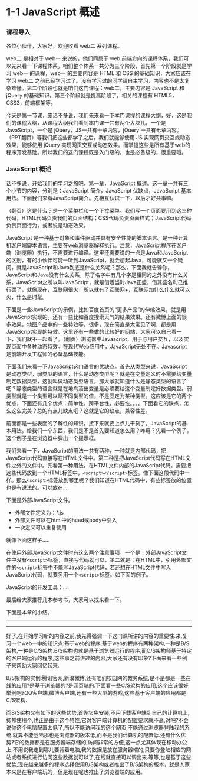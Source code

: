 # 1-1 JavaScript 概述

### 课程导入

各位小伙伴，大家好，欢迎收看 web二 系列课程。

web二 是相对于 web一 来说的，他们同属于 web 前端方向的课程体系，我们可以先来看一下课程体系。咱们整个体系一共分为三个阶段，首先第一个阶段就是学习 web一 的课程，web一 的主要内容是 HTML 和 CSS 的基础知识，大家应该在学习 web二 之前已经学习过了。没有学习过的同学请自主学习，内容也不是太复杂难懂。第二个阶段也就是咱们这门课程：web二，主要内容是 JavaScript 和 jQuery 的基础知识。第三个阶段就是提高阶段了，相关的课程有 HTML5，CSS3，前端框架等。

今天是第一节课，废话不多说，我们先来看一下本门课程的课程大纲，好，这是我们的课程大纲，从课程大纲我们看到本门课一共有两个大块儿，一个是 JavaScript，一个是 jQuery，JS一共有十章内容，jQuery 一共有七章内容。（PPT翻页）等我们把这些都学了之后，我们就能够使用 JS 实现网页交互或动态效果，能够使用 jQuery 实现网页交互或动态效果。而掌握这些是所有基于web的程序开发基础。所以我们的这门课程既是入门级的，也是必备级的，很重要哦。

### JavaScript 概述

话不多说，开始我们的学习之旅吧，第一章，JavaScript 概述。这一章一共有三个小节的内容，分别是：JavaScript 简介，JavaScript 优缺点，JavaScript 基本用法。下面我们来看JavaScript简介。先相互认识一下，以后才好共事嘛。

（翻页）这是什么？是一个菜单栏和一个下拉菜单。我们写一个页面要用到这三种代码，HTML代码负责我们的页面结构；CSS代码负责页面样式；JavaScript代码负责页面行为，或者说是动态效果。

JavaScript 是一种基于对象和事件驱动并具有安全性能的脚本语言。是一种计算机客户端脚本语言，主要在web浏览器解释执行。注意，JavaScript程序在客户端（浏览器）执行，不需要进行编译。这里还需要说的一点是Java和JavaScript的区别，有的小伙伴可能一听到JavaScript，就会想起Java，可能就又一个疑问，就是JavaScript和Java到底是什么关系呢？那么，下面我就告诉你，JavaScript和Java没有什么关系，除了名字中有几个字是相同的之外没有什么关系，JavaScript之所以叫JavaScript，就是借着当时Java正盛，借其盛名利己推行罢了，就像现在，互联网很火，所以就有了互联网+，互联网加什么什么就可以火，什么是时髦。

下面是一些JavaScript的示例，比如百度首页的“更多产品”的伸缩效果，就是用JavaScript实现的。还有一些比如百度搜索天气的结果效果。还有微博上面的很多效果，地图产品中的一些特效等，很多，现在简直是太常见了啊，都是用JavaScript实现的特效。这里还有一些做的比较好的网站，大家可以自己看一下，我们就不一起看了。（翻页）浏览器中Javascript，用于与用户交互，以及实现页面中各种动态特效。在现代Web应用中，JavaScript无处不在。Javascript是前端开发工程师的必备基础技能。

下面我们来看一下JavaScript这门语言的优缺点。首先从类型来说，JavaScript是动态类型，弱类型的语言，什么是动态类型呢？就是在变量定义时不需要给变量制定数据类型，这就叫做动态类型语言，那大家就知道什么是静态类型的语言了吧？静态类型的语言就是在地鸟滚出变量是必须要给这个变量制定好数据类型。弱类型就是一个类型可以赋不同类型的值，不是固定为某种类型。这应该是它的两个优点，下面还有几个优点：简单性，跨平台性，必要性。。。。下面看它的缺点，怎么这么完美？总的有点儿缺点吧？这就是它的缺点，兼容性差。

前面都是一些表面的了解性的知识，接下来就要上点儿干货了。JavaScript的基本用法。给我们一个东西，我们是不是首先要知道怎么用？咋用？先看一个例子，这个例子是在浏览器中弹出一个提示框。

我们来看一下，JavaScript的用法一共有两种，一种就是内部代码，把JavaScript代码直接写在HTML文件中。第二种是把JavaScript代码写在HTML文件之外的文件中。先看第一种用法，在HTML文件内部的JavaScript代码。需要把这些代码放到一个HTML标签中，`<script></script>`标签。像下面这段代码中一样。那么`<script>`标签放到哪里呢？我们知道在HTML代码中，有些标签放的位置也是有说法的。可以放在....

下面是外部JavaScript文件。

- 外部文件定义为：*.js
- 外部文件可以在html中的head或body中引入
- 一次定义可以重复使用

就像下面这样子.....

在使用外部JavaScript文件时有这么两个注意事项，一个是：外部JavaScript文件中没有`<script>`标签，直接写代码就可以，第二就是：在HTML中，引用外部文件的`<script>`标签中不能写JavaScript代码，若还想在HTML文件中写入JavaScript代码，就要另用一个`<script>`标签。如下面的例子。

JavaScript的开发工具：....

最后给大家推荐几本参考书，大家可以找来看一下。

下面是本章的小结。


***
***


好了,在开始学习新的内容之前,我先得强调一下这门课所讲的内容的重要性.来,复习一个web一中的知识点:基于web的程序,基于web的程序有两种架构,一种是B/S架构,一种是C/S架构.B/S架构也就是基于浏览器运行的程序,而C/S架构师基于特定的客户端运行的程序,这些事之前讲过的内容,大家还有没有印象?下面来看一些例子来帮助大家回忆起来.

B/S架构的实例:腾讯官网,新浪微博,还有咱们校园网的教务系统,是不是都是一些在线的应用?是基于浏览器的?是网页端的.下面看一些C/S架构的应用,这个应该很好举例吧?QQ客户端,微博客户端,还有一些大型的游戏,这些基于客户端的应用都是C/S架构.

而B/S架构又有如下的这些优势,首先它免安装,不用下载客户端到自己的计算机上,抑郁使用个,也正是由于这个特性,它对客户端计算机的配置要求就不高,对吧?不会说你这个电脑配置太低了,所以不能访问我的这个网页,不能通过浏览器登陆我的系统.就算不能登陆那也是浏览器的版本低,而不是我们计算机的配置低.还有什么优势?它的数据都是在服务器端存储的,访问非常的方便,这一点尤其体现在移动办公上,不用说我走到哪儿要背着电脑,我的数据是放在服务器端的,只要你登陆相应的网站或者系统进行访问这些数据就可以了,在线就直接可以调出来.等等,也是基于这些优势,现在越来越多的程序选择使用B/S架构或者推出了B/S架构的版本，就是人家本来是在客户端玩的，但是现在呢也推出了浏览器端的应用。
